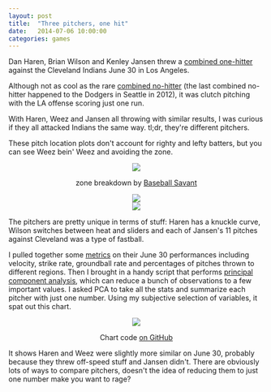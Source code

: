 ```yaml
---
layout: post
title:  "Three pitchers, one hit"
date:   2014-07-06 10:00:00
categories: games
---
```


Dan Haren, Brian Wilson and Kenley Jansen threw a [combined one-hitter](http://losangeles.dodgers.mlb.com/mlb/gameday/index.jsp?gid=2014_06_30_clemlb_lanmlb_1&mode=recap&c_id=la#gid=2014_06_30_clemlb_lanmlb_1&mode=recap&c_id=la
) against the Cleveland Indians June 30 in Los Angeles.

Although not as cool as the rare [combined no-hitter](http://www.sbnation.com/2012/6/9/2268023/combined-no-hitter-mariners-dodgers-rare-feat) (the last combined no-hitter happened to the Dodgers in Seattle in 2012), it was clutch pitching with the LA offense scoring just one run.

With Haren, Weez and Jansen all throwing with similar results, I was curious if they all attacked Indians the same way. tl;dr, they're different pitchers.

These pitch location plots don't account for righty and lefty batters, but you can see Weez bein' Weez and avoiding the zone.

<div align="center">
    <img src="{{ site.url }}/post-assets/2014-07-05-pca/haren.png"/>
    <p><span class="caption">zone breakdown by <a href="http://baseballsavant.com/pitchfx_search.php?hfPT=&hfZ=&hfGT=R%7C&hfPR=&hfAB=&hfBB=&hfHL=&hfCount=&ddlYear=2014&ddlPlayer=pitcher&ddlMin=0&ddlPitcherHand=&ddlBatterHand=&ddlVGT=&ddlVLT=&ddlDistGT=&ddlDistLT=&txtGameDateGT=2014-06-30&txtGameDateLT=2014-06-30&ddlTeam=LAD&ddlPosition=&hfRO=&ddlHomeRoad=&hfIN=&hfOT=&ddlGroupBy=name&ddlSort=desc&ddlMinABs=0&ddlSBSuccess=&txtPx1=&txtPx2=&txtPz1=&txtPz2=&ddlRPXGT_ft=&ddlRPXGT_in=&ddlRPXLT_ft=&ddlRPXLT_in=&ddlRPYGT_ft=&ddlRPYGT_in=&ddlRPYLT_ft=&ddlRPYLT_in=&txtBAGT=&txtBALT=&txtBLGT=&txtBLLT=&txtSRGT=&txtSRLT=&txtSDGT=&txtSDLT=#results">Baseball Savant</a></span></p>
</div>

<div align="center">
    <img src="{{ site.url }}/post-assets/2014-07-05-pca/weez.png"/>
</div>

<div align="center">
    <img src="{{ site.url }}/post-assets/2014-07-05-pca/kenley.png"/>
</div>

The pitchers are pretty unique in terms of stuff: Haren has a knuckle curve, Wilson switches between heat and sliders and each of Jansen's 11 pitches against Cleveland was a type of fastball.

I pulled together some [metrics](https://github.com/danhillreports/isbrianwilsonraging/blob/gh-pages/data/2014-07-05-pca/comps.csv) on their June 30 performances including velocity, strike rate, groundball rate and percentages of pitches thrown to different regions. Then I brought in a handy script that performs [principal component analysis](http://en.wikipedia.org/wiki/Principal_component_analysis), which can reduce a bunch of observations to a few important values. I asked PCA to take all the stats and summarize each pitcher with just one number. Using my subjective selection of variables, it spat out this chart.

<div align="center">
    <img src="{{ site.url }}/post-assets/2014-07-05-pca/figure_1.png" class="img-center"/>
    <p><span class="caption">Chart code <a href="https://github.com/danhillreports/isbrianwilsonraging/blob/gh-pages/data/2014-07-05-pca/pca.py">on GitHub</a></span></p>
</div>

It shows Haren and Weez were slightly more similar on June 30, probably because they threw off-speed stuff and Jansen didn't. There are obviously lots of ways to compare pitchers, doesn't the idea of reducing them to just one number make you want to rage?
